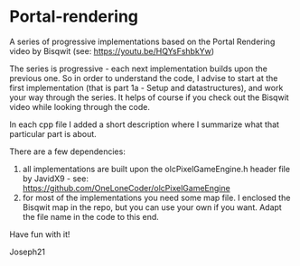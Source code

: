# Portal-rendering

A series of progressive implementations based on the Portal Rendering video by Bisqwit (see: https://youtu.be/HQYsFshbkYw)

The series is progressive - each next implementation builds upon the previous one. So in order to understand the code, I advise to start at the first implementation (that is part 1a - Setup and datastructures), and work your way through the series. It helps of course if you check out the Bisqwit video while looking through the code.

In each cpp file I added a short description where I summarize what that particular part is about.

There are a few dependencies:

1. all implementations are built upon the olcPixelGameEngine.h header file by JavidX9 - see: https://github.com/OneLoneCoder/olcPixelGameEngine
2. for most of the implementations you need some map file. I enclosed the Bisqwit map in the repo, but you can use your own if you want. Adapt the file name in the code to this end.

Have fun with it!

Joseph21
